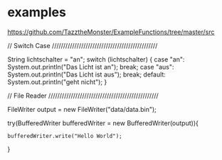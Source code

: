 # examples
https://github.com/TazztheMonster/ExampleFunctions/tree/master/src

// Switch Case  ///////////////////////////////////////////////

String lichtschalter = "an";
switch (lichtschalter) {
    case "an":
        System.out.println("Das Licht ist an");
	  break;
    case "aus":
        System.out.println("Das Licht ist aus");
        break;
    default:
        System.out.println("geht nicht");
}

// File Reader  /////////////////////////////////////////////////

FileWriter output = new FileWriter("data/data.bin");

try(BufferedWriter bufferedWriter =
    new BufferedWriter(output)){

    bufferedWriter.write("Hello World");

}

